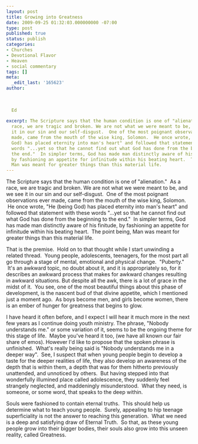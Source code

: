 ```yaml
---
layout: post
title: Growing into Greatness
date: 2009-09-25 01:32:03.000000000 -07:00
type: post
published: true
status: publish
categories:
- Churches
- Devotional Flavor
- Heaven
- social commentary
tags: []
meta:
  _edit_last: '165623'
author:
  
  
  
  Ed
  
excerpt: The Scripture says that the human condition is one of "alienation."  As a
  race, we are tragic and broken. We are not what we were meant to be, and we see
  it in our sin and our self-disgust.  One of the most poignant observations ever
  made, came from the mouth of the wise king, Solomon.  He once wrote, "He (being
  God) has placed eternity into man's heart" and followed that statement with these
  words "...yet so that he cannot find out what God has done from the beginning to
  the end."  In simpler terms, God has made man distinctly aware of his finitude,
  by fashioning an appetite for infinitude within his beating heart.  The point being,
  Man was meant for greater things than this material life.
---
```

<p>The Scripture says that the human condition is one of "alienation."  As a race, we are tragic and broken. We are not what we were meant to be, and we see it in our sin and our self-disgust.  One of the most poignant observations ever made, came from the mouth of the wise king, Solomon.  He once wrote, "He (being God) has placed eternity into man's heart" and followed that statement with these words "...yet so that he cannot find out what God has done from the beginning to the end."  In simpler terms, God has made man distinctly aware of his finitude, by fashioning an appetite for infinitude within his beating heart.  The point being, Man was meant for greater things than this material life.<!--more--></p>
<p>That is the premise.  Hold on to that thought while I start unwinding a related thread.  Young people, adolescents, teenagers, for the most part all go through a stage of mental, emotional and physical change.  "Puberty."  It's an awkward topic, no doubt about it, and it is appropriately so, for it describes an awkward process that makes for awkward changes resulting in awkward situations. But despite all the awk, there is a lot of grace in the midst of it.  You see, one of the most beautiful things about this phase of development, is the nascent bud of that divine appetite, which I mentioned just a moment ago.  As boys become men, and girls become women, there is an ember of hunger for greatness that begins to glow.</p>
<p>I have heard it often before, and I expect I will hear it much more in the next few years as I continue doing youth ministry. The phrase, "Nobody understands me." or some variation of it, seems to be the ongoing theme for this stage of life.  Maybe you've heard it too, (we have all known our fair share of emos). However I'd like to propose that the spoken phrase is unfinished.  What's really being said is "Nobody understands me in a deeper way".  See, I suspect that when young people begin to develop a taste for the deeper realities of life, they also develop an awareness of the depth that is within them, a depth that was for them hitherto previously unattended, and unnoticed by others.  But having stepped into that wonderfully illumined place called adolescence, they suddenly feel strangely neglected, and maddeningly misunderstood.  What they need, is someone, or some word, that speaks to the deep within.</p>
<p>Souls were fashioned to contain eternal truths.  This should help us determine what to teach young people.  Surely, appealing to hip teenage superficiality is not the answer to reaching this generation.  What we need is a deep and satisfying draw of Eternal Truth.  So that, as these young people grow into their bigger bodies, their souls also grow into this unseen reality, called Greatness.</p>
